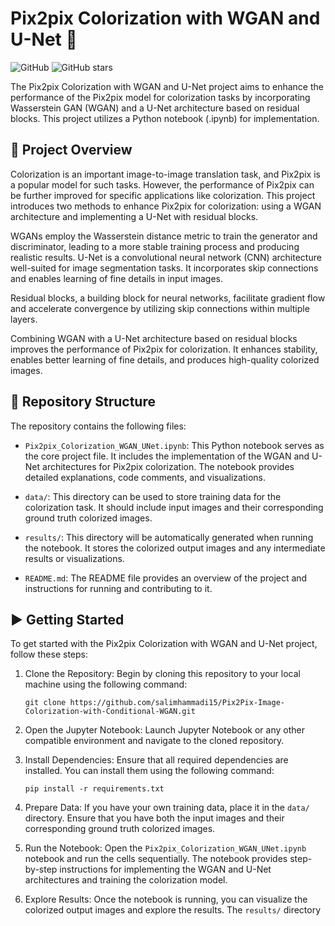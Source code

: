 # Pix2pix Colorization with WGAN and U-Net :art:

![GitHub](https://img.shields.io/github/license/salimhammadi15/Pix2Pix-Image-Colorization-with-Conditional-WGAN)
![GitHub stars](https://img.shields.io/github/stars/salimhammadi15/Pix2Pix-Image-Colorization-with-Conditional-WGAN?style=social)

The Pix2pix Colorization with WGAN and U-Net project aims to enhance the performance of the Pix2pix model for colorization tasks by incorporating Wasserstein GAN (WGAN) and a U-Net architecture based on residual blocks. This project utilizes a Python notebook (.ipynb) for implementation.

## 📘 Project Overview

Colorization is an important image-to-image translation task, and Pix2pix is a popular model for such tasks. However, the performance of Pix2pix can be further improved for specific applications like colorization. This project introduces two methods to enhance Pix2pix for colorization: using a WGAN architecture and implementing a U-Net with residual blocks.

WGANs employ the Wasserstein distance metric to train the generator and discriminator, leading to a more stable training process and producing realistic results. U-Net is a convolutional neural network (CNN) architecture well-suited for image segmentation tasks. It incorporates skip connections and enables learning of fine details in input images.

Residual blocks, a building block for neural networks, facilitate gradient flow and accelerate convergence by utilizing skip connections within multiple layers.

Combining WGAN with a U-Net architecture based on residual blocks improves the performance of Pix2pix for colorization. It enhances stability, enables better learning of fine details, and produces high-quality colorized images.

## 📂 Repository Structure

The repository contains the following files:

- `Pix2pix_Colorization_WGAN_UNet.ipynb`: This Python notebook serves as the core project file. It includes the implementation of the WGAN and U-Net architectures for Pix2pix colorization. The notebook provides detailed explanations, code comments, and visualizations.

- `data/`: This directory can be used to store training data for the colorization task. It should include input images and their corresponding ground truth colorized images.

- `results/`: This directory will be automatically generated when running the notebook. It stores the colorized output images and any intermediate results or visualizations.

- `README.md`: The README file provides an overview of the project and instructions for running and contributing to it.

## ▶️ Getting Started

To get started with the Pix2pix Colorization with WGAN and U-Net project, follow these steps:

1. Clone the Repository: Begin by cloning this repository to your local machine using the following command:
   ```
   git clone https://github.com/salimhammadi15/Pix2Pix-Image-Colorization-with-Conditional-WGAN.git
   ```

2. Open the Jupyter Notebook: Launch Jupyter Notebook or any other compatible environment and navigate to the cloned repository.

3. Install Dependencies: Ensure that all required dependencies are installed. You can install them using the following command:
   ```
   pip install -r requirements.txt
   ```

4. Prepare Data: If you have your own training data, place it in the `data/` directory. Ensure that you have both the input images and their corresponding ground truth colorized images.

5. Run the Notebook: Open the `Pix2pix_Colorization_WGAN_UNet.ipynb` notebook and run the cells sequentially. The notebook provides step-by-step instructions for implementing the WGAN and U-Net architectures and training the colorization model.

6. Explore Results: Once the notebook is running, you can visualize the colorized output images and explore the results. The `results/` directory
